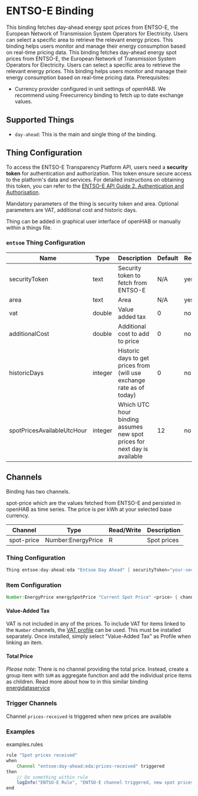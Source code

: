 # ENTSO-E Binding

This binding fetches day-ahead energy spot prices from ENTSO-E, the European Network of Transmission System Operators for Electricity. Users can select a specific area to retrieve the relevant energy prices. This binding helps users monitor and manage their energy consumption based on real-time pricing data.
This binding fetches day-ahead energy spot prices from ENTSO-E, the European Network of Transmission System Operators for Electricity.
Users can select a specific area to retrieve the relevant energy prices.
This binding helps users monitor and manage their energy consumption based on real-time pricing data.
Prerequisites:

- Currency provider configured in unit settings of openHAB. We recommend using Freecurrency binding to fetch up to date exchange values.

## Supported Things

- `day-ahead`: This is the main and single thing of the binding. 

## Thing Configuration

To access the ENTSO-E Transparency Platform API, users need a **security token** for authentication and authorization. This token ensure secure access to the platform's data and services. For detailed instructions on obtaining this token, you can refer to the [ENTSO-E API Guide 2. Authentication and Authorisation](https://transparency.entsoe.eu/content/static_content/Static%20content/web%20api/Guide.html#_authentication_and_authorisation).

Mandatory parameters of the thing is security token and area. Optional parameters are VAT, additional cost and historic days.

Thing can be added in graphical user interface of openHAB or manually within a things file.

### `entsoe` Thing Configuration

| Name                          | Type              | Description                                                               | Default   | Required | Advanced |
|-------------------------------|-------------------|---------------------------------------------------------------------------|-----------|----------|----------|
| securityToken                 | text              | Security token to fetch from ENTSO-E                                      | N/A       | yes      | no       |
| area                          | text              | Area                                                                      | N/A       | yes      | no       |
| vat                           | double            | Value added tax                                                           | 0         | no       | no       |
| additionalCost                | double            | Additional cost to add to price                                           | 0         | no       | no       |
| historicDays                  | integer           | Historic days to get prices from (will use exchange rate as of today)     | 0         | no       | no       |
| spotPricesAvailableUtcHour    | integer           | Which UTC hour binding assumes new spot prices for next day is available  | 12        | no       | yes      |

## Channels

Binding has two channels.

spot-price which are the values fetched from ENTSO-E and persisted in openHAB as time series.
The price is per kWh at your selected base currency.

| Channel                  | Type                  | Read/Write | Description                               |
|--------------------------|-----------------------|------------|-------------------------------------------|
| spot-price               | Number:EnergyPrice    | R          | Spot prices                               |

### Thing Configuration

```java
Thing entsoe:day-ahead:eda "Entsoe Day Ahead" [ securityToken="your-security-token", area="10YNO-3--------J", historicDays=14 ] 
```

### Item Configuration

```java
Number:EnergyPrice energySpotPrice "Current Spot Price" <price> { channel="entsoe:day-ahead:eda:spot-price" }
```

#### Value-Added Tax

VAT is not included in any of the prices.
To include VAT for items linked to the `Number` channels, the [VAT profile](https://www.openhab.org/addons/transformations/vat/) can be used.
This must be installed separately.
Once installed, simply select "Value-Added Tax" as Profile when linking an item.

#### Total Price

_Please note:_ There is no channel providing the total price.
Instead, create a group item with `SUM` as aggregate function and add the individual price items as children.
Read more about how to in this similar binding [energidataservice](https://www.openhab.org/addons/bindings/energidataservice/#total-price)

### Trigger Channels

Channel `prices-received` is triggered when new prices are available

### Examples

examples.rules

```java
rule "Spot prices received"
when
    Channel "entsoe:day-ahead:eda:prices-received" triggered
then
    // Do something within rule
    logInfo("ENTSO-E Rule", "ENTSO-E channel triggered, new spot prices available")
end
```
